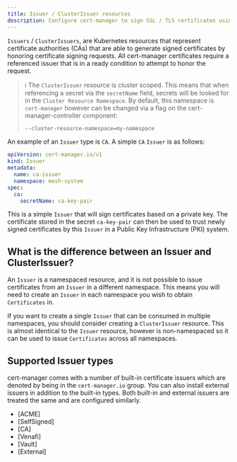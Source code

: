 ```yaml
---
title: Issuer / ClusterIssuer resources
description: Configure cert-manager to sign SSL / TLS certificates using the Issuer and ClusterIssuer resources.
---
```


`Issuers` / `ClusterIssuers`, are Kubernetes resources that represent
certificate authorities (CAs) that are able to generate signed certificates by honoring
certificate signing requests. All cert-manager certificates require a referenced
issuer that is in a ready condition to attempt to honor the request.

> ℹ️ The `ClusterIssuer` resource is cluster scoped. This means that when referencing
> a secret via the `secretName` field, secrets will be looked for in the `Cluster
> Resource Namespace`. By default, this namespace is `cert-manager` however can be
> changed via a flag on the cert-manager-controller component:
>
> ```bash
> --cluster-resource-namespace=my-namespace
> ```

An example of an `Issuer` type is `CA`. A simple `CA` `Issuer` is as follows:

```yaml
apiVersion: cert-manager.io/v1
kind: Issuer
metadata:
  name: ca-issuer
  namespace: mesh-system
spec:
  ca:
    secretName: ca-key-pair
```

This is a simple `Issuer` that will sign certificates based on a private key.
The certificate stored in the secret `ca-key-pair` can then be used to trust
newly signed certificates by this `Issuer` in a Public Key Infrastructure (PKI)
system.

## What is the difference between an Issuer and ClusterIssuer?

An `Issuer` is a namespaced resource, and it is not possible to issue
certificates from an `Issuer` in a different namespace. This means you will need
to create an `Issuer` in each namespace you wish to obtain `Certificates` in.

If you want to create a single `Issuer` that can be consumed in multiple
namespaces, you should consider creating a `ClusterIssuer` resource. This is
almost identical to the `Issuer` resource, however is non-namespaced so it
can be used to issue `Certificates` across all namespaces.

## Supported Issuer types

cert-manager comes with a number of built-in certificate issuers which are denoted by being in
the `cert-manager.io` group. You can also install external issuers in addition to the built-in types.
Both built-in and external issuers are treated the same and are configured similarly.

- [ACME]
- [SelfSigned]
- [CA]
- [Venafi]
- [Vault]
- [External]
